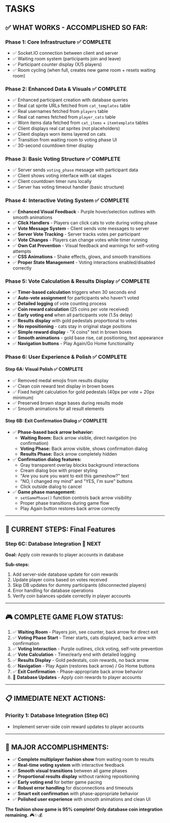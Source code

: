 # TASKS

## ✅ **WHAT WORKS - ACCOMPLISHED SO FAR:**

### **Phase 1: Core Infrastructure** ✅ COMPLETE
- ✅ Socket.IO connection between client and server
- ✅ Waiting room system (participants join and leave)
- ✅ Participant counter display (X/5 players)
- ✅ Room cycling (when full, creates new game room + resets waiting room)

### **Phase 2: Enhanced Data & Visuals** ✅ COMPLETE  
- ✅ Enhanced participant creation with database queries
- ✅ Real cat sprite URLs fetched from `cat_templates` table
- ✅ Real usernames fetched from `players` table  
- ✅ Real cat names fetched from `player_cats` table
- ✅ Worn items data fetched from `cat_items` + `itemtemplate` tables
- ✅ Client displays real cat sprites (not placeholders)
- ✅ Client displays worn items layered on cats
- ✅ Transition from waiting room to voting phase UI
- ✅ 30-second countdown timer display

### **Phase 3: Basic Voting Structure** ✅ COMPLETE
- ✅ Server sends `voting_phase` message with participant data
- ✅ Client shows voting interface with cat stages
- ✅ Client countdown timer runs locally
- ✅ Server has voting timeout handler (basic structure)

### **Phase 4: Interactive Voting System** ✅ COMPLETE
- ✅ **Enhanced Visual Feedback** - Purple hover/selection outlines with smooth animations
- ✅ **Click Handlers** - Players can click cats to vote during voting phase
- ✅ **Vote Message System** - Client sends vote messages to server
- ✅ **Server Vote Tracking** - Server tracks votes per participant
- ✅ **Vote Changes** - Players can change votes while timer running
- ✅ **Own Cat Prevention** - Visual feedback and warnings for self-voting attempts
- ✅ **CSS Animations** - Shake effects, glows, and smooth transitions
- ✅ **Proper State Management** - Voting interactions enabled/disabled correctly

### **Phase 5: Vote Calculation & Results Display** ✅ COMPLETE
- ✅ **Timer-based calculation** triggers when 30 seconds end
- ✅ **Auto-vote assignment** for participants who haven't voted
- ✅ **Detailed logging** of vote counting process
- ✅ **Coin reward calculation** (25 coins per vote received)
- ✅ **Early voting end** when all participants vote (1.5s delay)
- ✅ **Results display** with gold pedestals proportional to votes
- ✅ **No repositioning** - cats stay in original stage positions
- ✅ **Simple reward display** - "X coins" text in brown boxes
- ✅ **Smooth animations** - gold base rise, cat positioning, text appearance
- ✅ **Navigation buttons** - Play Again/Go Home functionality

### **Phase 6: User Experience & Polish** ✅ COMPLETE

#### **Step 6A: Visual Polish** ✅ COMPLETE
- ✅ Removed medal emojis from results display
- ✅ Clean coin reward text display in brown boxes
- ✅ Fixed height calculation for gold pedestals (40px per vote + 20px minimum)
- ✅ Preserved brown stage bases during results mode
- ✅ Smooth animations for all result elements

#### **Step 6B: Exit Confirmation Dialog** ✅ COMPLETE  
- ✅ **Phase-based back arrow behavior:**
  - **Waiting Room:** Back arrow visible, direct navigation (no confirmation)
  - **Voting Phase:** Back arrow visible, shows confirmation dialog
  - **Results Phase:** Back arrow completely hidden
- ✅ **Confirmation dialog features:**
  - Gray transparent overlay blocks background interactions
  - Cream dialog box with proper styling
  - "Are you sure you want to exit this gameshow?" text
  - "NO, I changed my mind" and "YES, I'm sure" buttons
  - Click outside dialog to cancel
- ✅ **Game phase management:**
  - `setGamePhase()` function controls back arrow visibility
  - Proper phase transitions during game flow
  - Play Again button restores back arrow correctly

---

## 🎯 **CURRENT STEPS: Final Features**

### **Step 6C: Database Integration** 🔄 NEXT
**Goal:** Apply coin rewards to player accounts in database

**Sub-steps:**
1. Add server-side database update for coin rewards
2. Update player coins based on votes received
3. Skip DB updates for dummy participants (disconnected players)
4. Error handling for database operations
5. Verify coin balances update correctly in player accounts

---

## 🎮 **COMPLETE GAME FLOW STATUS:**

1. ✅ **Waiting Room** - Players join, see counter, back arrow for direct exit
2. ✅ **Voting Phase Start** - Timer starts, cats displayed, back arrow with confirmation
3. ✅ **Voting Interaction** - Purple outlines, click voting, self-vote prevention
4. ✅ **Vote Calculation** - Timer/early end with detailed logging
5. ✅ **Results Display** - Gold pedestals, coin rewards, no back arrow
6. ✅ **Navigation** - Play Again (restores back arrow) / Go Home buttons
7. ✅ **Exit Confirmation** - Phase-appropriate back arrow behavior
8. 🔄 **Database Updates** - Apply coin rewards to player accounts

---

## 📋 **IMMEDIATE NEXT ACTIONS:**

### **Priority 1: Database Integration (Step 6C)**
- Implement server-side coin reward updates to player accounts

---

## 🎊 **MAJOR ACCOMPLISHMENTS:**

- ✅ **Complete multiplayer fashion show** from waiting room to results
- ✅ **Real-time voting system** with interactive feedback
- ✅ **Smooth visual transitions** between all game phases  
- ✅ **Proportional results display** without ranking repositioning
- ✅ **Early voting end** for better game pacing
- ✅ **Robust error handling** for disconnections and timeouts
- ✅ **Smart exit confirmation** with phase-appropriate behavior
- ✅ **Polished user experience** with smooth animations and clean UI

**The fashion show game is 95% complete! Only database coin integration remaining.** 🎮✨💰